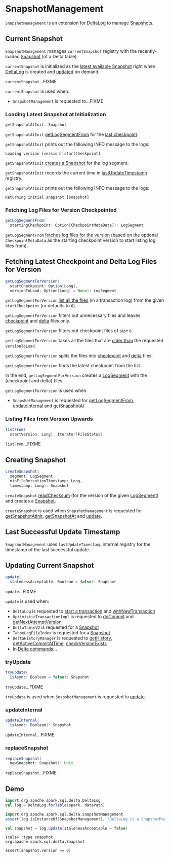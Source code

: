# SnapshotManagement

`SnapshotManagement` is an extension for [DeltaLog](DeltaLog.md) to manage [Snapshot](#currentSnapshot)s.

## <span id="currentSnapshot"><span id="snapshot"> Current Snapshot

`SnapshotManagement` manages `currentSnapshot` registry with the recently-loaded [Snapshot](Snapshot.md) (of a Delta table).

`currentSnapshot` is initialized as the [latest available Snapshot](#getSnapshotAtInit) right when [DeltaLog](DeltaLog.md) is created and [updated](#update) on demand.

`currentSnapshot`...FIXME

`currentSnapshot` is used when:

* `SnapshotManagement` is requested to...FIXME

### <span id="getSnapshotAtInit"> Loading Latest Snapshot at Initialization

```scala
getSnapshotAtInit: Snapshot
```

`getSnapshotAtInit` [getLogSegmentFrom](#getLogSegmentFrom) for the [last checkpoint](Checkpoints.md#lastCheckpoint).

`getSnapshotAtInit` prints out the following INFO message to the logs:

```text
Loading version [version][startCheckpoint]
```

`getSnapshotAtInit` [creates a Snapshot](#createSnapshot) for the log segment.

`getSnapshotAtInit` records the current time in [lastUpdateTimestamp](#lastUpdateTimestamp) registry.

`getSnapshotAtInit` prints out the following INFO message to the logs:

```text
Returning initial snapshot [snapshot]
```

### <span id="getLogSegmentFrom"> Fetching Log Files for Version Checkpointed

```scala
getLogSegmentFrom(
  startingCheckpoint: Option[CheckpointMetaData]): LogSegment
```

`getLogSegmentFrom` [fetches log files for the version](#getLogSegmentForVersion) (based on the optional `CheckpointMetaData` as the starting checkpoint version to start listing log files from).

## <span id="getLogSegmentForVersion"> Fetching Latest Checkpoint and Delta Log Files for Version

```scala
getLogSegmentForVersion(
  startCheckpoint: Option[Long],
  versionToLoad: Option[Long] = None): LogSegment
```

`getLogSegmentForVersion` [list all the files](#listFrom) (in a transaction log) from the given `startCheckpoint` (or defaults to `0`).

`getLogSegmentForVersion` filters out unnecessary files and leaves [checkpoint](#isCheckpointFile) and [delta](#isDeltaFile) files only.

`getLogSegmentForVersion` filters out checkpoint files of size `0`.

`getLogSegmentForVersion` takes all the files that are [older than](#getFileVersion) the requested `versionToLoad`.

`getLogSegmentForVersion` splits the files into [checkpoint](#isCheckpointFile) and [delta](#isDeltaFile) files.

`getLogSegmentForVersion` finds the latest checkpoint from the list.

In the end, `getLogSegmentForVersion` creates a [LogSegment](LogSegment.md) with the (checkpoint and delta) files.

`getLogSegmentForVersion` is used when:

* `SnapshotManagement` is requested for [getLogSegmentFrom](#getLogSegmentFrom), [updateInternal](#updateInternal) and [getSnapshotAt](#getSnapshotAt)

### <span id="listFrom"> Listing Files from Version Upwards

```scala
listFrom(
  startVersion: Long): Iterator[FileStatus]
```

`listFrom`...FIXME

## <span id="createSnapshot"> Creating Snapshot

```scala
createSnapshot(
  segment: LogSegment,
  minFileRetentionTimestamp: Long,
  timestamp: Long): Snapshot
```

`createSnapshot` [readChecksum](ReadChecksum.md#readChecksum) (for the version of the given [LogSegment](LogSegment.md)) and creates a [Snapshot](Snapshot.md).

`createSnapshot` is used when `SnapshotManagement` is requested for [getSnapshotAtInit](#getSnapshotAtInit), [getSnapshotAt](#getSnapshotAt) and [update](#update).

## <span id="lastUpdateTimestamp"> Last Successful Update Timestamp

`SnapshotManagement` uses `lastUpdateTimestamp` internal registry for the timestamp of the last successful update.

## <span id="update"> Updating Current Snapshot

```scala
update(
  stalenessAcceptable: Boolean = false): Snapshot
```

`update`...FIXME

`update` is used when:

* `DeltaLog` is requested to [start a transaction](DeltaLog.md#startTransaction) and [withNewTransaction](DeltaLog.md#withNewTransaction)
* `OptimisticTransactionImpl` is requested to [doCommit](OptimisticTransactionImpl.md#doCommit) and [getNextAttemptVersion](OptimisticTransactionImpl.md#getNextAttemptVersion)
* `DeltaTableV2` is requested for a [Snapshot](DeltaTableV2.md#snapshot)
* `TahoeLogFileIndex` is requested for a [Snapshot](TahoeLogFileIndex.md#getSnapshot)
* `DeltaHistoryManager` is requested to [getHistory](DeltaHistoryManager.md#getHistory), [getActiveCommitAtTime](DeltaHistoryManager.md#getActiveCommitAtTime), [checkVersionExists](DeltaHistoryManager.md#checkVersionExists)
* In [Delta commands](commands/DeltaCommand.md)...

### <span id="tryUpdate"> tryUpdate

```scala
tryUpdate(
  isAsync: Boolean = false): Snapshot
```

`tryUpdate`...FIXME

`tryUpdate` is used when `SnapshotManagement` is requested to [update](#update).

### <span id="updateInternal"> updateInternal

```scala
updateInternal(
  isAsync: Boolean): Snapshot
```

`updateInternal`...FIXME

### <span id="replaceSnapshot"> replaceSnapshot

```scala
replaceSnapshot(
  newSnapshot: Snapshot): Unit
```

`replaceSnapshot`...FIXME

## Demo

```scala
import org.apache.spark.sql.delta.DeltaLog
val log = DeltaLog.forTable(spark, dataPath)

import org.apache.spark.sql.delta.SnapshotManagement
assert(log.isInstanceOf[SnapshotManagement], "DeltaLog is a SnapshotManagement")
```

```scala
val snapshot = log.update(stalenessAcceptable = false)
```

```text
scala> :type snapshot
org.apache.spark.sql.delta.Snapshot

assert(snapshot.version == 0)
```
